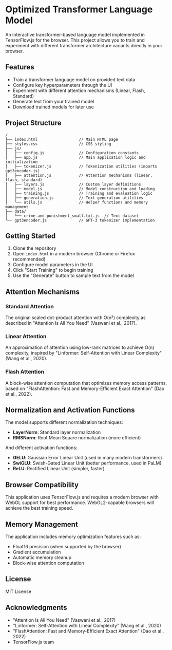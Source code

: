 # Optimized Transformer Language Model

An interactive transformer-based language model implemented in TensorFlow.js for the browser. This project allows you to train and experiment with different transformer architecture variants directly in your browser.

## Features

- Train a transformer language model on provided text data
- Configure key hyperparameters through the UI
- Experiment with different attention mechanisms (Linear, Flash, Standard)
- Generate text from your trained model
- Download trained models for later use

## Project Structure

```
/
├── index.html                  // Main HTML page
├── styles.css                  // CSS styling
├── js/
│   ├── config.js               // Configuration constants
│   ├── app.js                  // Main application logic and initialization
│   ├── tokenizer.js            // Tokenization utilities (imports gpt3encoder.js)
│   ├── attention.js            // Attention mechanisms (linear, flash, standard)
│   ├── layers.js               // Custom layer definitions
│   ├── model.js                // Model construction and loading
│   ├── training.js             // Training and evaluation logic
│   ├── generation.js           // Text generation utilities
│   └── utils.js                // Helper functions and memory management
├── data/
│   └── crime-and-punishment_small.txt.js  // Text dataset
└── gpt3encoder.js              // GPT-3 tokenizer implementation
```

## Getting Started

1. Clone the repository
2. Open `index.html` in a modern browser (Chrome or Firefox recommended)
3. Configure model parameters in the UI
4. Click "Start Training" to begin training
5. Use the "Generate" button to sample text from the model

## Attention Mechanisms

### Standard Attention
The original scaled dot-product attention with O(n²) complexity as described in "Attention Is All You Need" (Vaswani et al., 2017).

### Linear Attention
An approximation of attention using low-rank matrices to achieve O(n) complexity, inspired by "Linformer: Self-Attention with Linear Complexity" (Wang et al., 2020).

### Flash Attention
A block-wise attention computation that optimizes memory access patterns, based on "FlashAttention: Fast and Memory-Efficient Exact Attention" (Dao et al., 2022).

## Normalization and Activation Functions

The model supports different normalization techniques:
- **LayerNorm**: Standard layer normalization
- **RMSNorm**: Root Mean Square normalization (more efficient)

And different activation functions:
- **GELU**: Gaussian Error Linear Unit (used in many modern transformers)
- **SwiGLU**: Swish-Gated Linear Unit (better performance, used in PaLM)
- **ReLU**: Rectified Linear Unit (simpler, faster)

## Browser Compatibility

This application uses TensorFlow.js and requires a modern browser with WebGL support for best performance. WebGL2-capable browsers will achieve the best training speed.

## Memory Management

The application includes memory optimization features such as:
- Float16 precision (when supported by the browser)
- Gradient accumulation 
- Automatic memory cleanup
- Block-wise attention computation

## License

MIT License

## Acknowledgments

- "Attention Is All You Need" (Vaswani et al., 2017)
- "Linformer: Self-Attention with Linear Complexity" (Wang et al., 2020)
- "FlashAttention: Fast and Memory-Efficient Exact Attention" (Dao et al., 2022)
- TensorFlow.js team